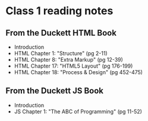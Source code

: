 # Class 1 reading notes

## From the Duckett HTML Book

* Introduction
* HTML Chapter 1: "Structure" (pg 2-11)
* HTML Chapter 8: "Extra Markup" (pg 12-39)
* HTML Chapter 17: "HTML5 Layout" (pg 176-199)
* HTML Chapter 18: "Process & Design" (pg 452-475)

## From the Duckett JS Book

* Introduction
* JS Chapter 1: "The ABC of Programming" (pg 11-52)
